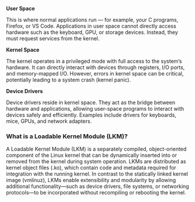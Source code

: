 
**User Space**

This is where normal applications run — for example, your C programs, Firefox, or VS Code.
Applications in user space cannot directly access hardware such as the keyboard, GPU, or storage devices.
Instead, they must request services from the kernel.

**Kernel Space**

The kernel operates in a privileged mode with full access to the system’s hardware.
It can directly interact with devices through registers, I/O ports, and memory-mapped I/O.
However, errors in kernel space can be critical, potentially leading to a system crash (kernel panic).

**Device Drivers**

Device drivers reside in kernel space.
They act as the bridge between hardware and applications, allowing user-space programs to interact with devices safely 
and efficiently.
Examples include drivers for keyboards, mice, GPUs, and network adapters.

### What is a Loadable Kernel Module (LKM)?

A Loadable Kernel Module (LKM) is a separately compiled, object-oriented component of the Linux kernel that can be 
dynamically inserted into or removed from the kernel during system operation. LKMs are distributed as kernel object 
files (.ko), which contain code and metadata required for integration with the running kernel. In contrast to the 
statically linked kernel image (vmlinuz), LKMs enable extensibility and modularity by allowing additional 
functionality—such as device drivers, file systems, or networking protocols—to be incorporated without recompiling or rebooting the kernel.


